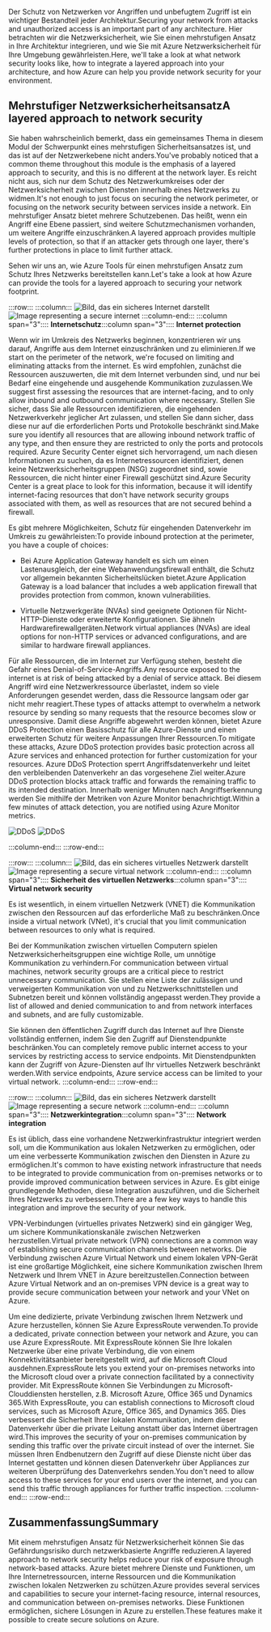 <span data-ttu-id="1d851-101">Der Schutz von Netzwerken vor Angriffen und unbefugtem Zugriff ist ein wichtiger Bestandteil jeder Architektur.</span><span class="sxs-lookup"><span data-stu-id="1d851-101">Securing your network from attacks and unauthorized access is an important part of any architecture.</span></span> <span data-ttu-id="1d851-102">Hier betrachten wir die Netzwerksicherheit, wie Sie einen mehrstufigen Ansatz in Ihre Architektur integrieren, und wie Sie mit Azure Netzwerksicherheit für Ihre Umgebung gewährleisten.</span><span class="sxs-lookup"><span data-stu-id="1d851-102">Here, we'll take a look at what network security looks like, how to integrate a layered approach into your architecture, and how Azure can help you provide network security for your environment.</span></span>

## <a name="a-layered-approach-to-network-security"></a><span data-ttu-id="1d851-103">Mehrstufiger Netzwerksicherheitsansatz</span><span class="sxs-lookup"><span data-stu-id="1d851-103">A layered approach to network security</span></span>

<span data-ttu-id="1d851-104">Sie haben wahrscheinlich bemerkt, dass ein gemeinsames Thema in diesem Modul der Schwerpunkt eines mehrstufigen Sicherheitsansatzes ist, und das ist auf der Netzwerkebene nicht anders.</span><span class="sxs-lookup"><span data-stu-id="1d851-104">You've probably noticed that a common theme throughout this module is the emphasis of a layered approach to security, and this is no different at the network layer.</span></span> <span data-ttu-id="1d851-105">Es reicht nicht aus, sich nur dem Schutz des Netzwerkumkreises oder der Netzwerksicherheit zwischen Diensten innerhalb eines Netzwerks zu widmen.</span><span class="sxs-lookup"><span data-stu-id="1d851-105">It's not enough to just focus on securing the network perimeter, or focusing on the network security between services inside a network.</span></span> <span data-ttu-id="1d851-106">Ein mehrstufiger Ansatz bietet mehrere Schutzebenen. Das heißt, wenn ein Angriff eine Ebene passiert, sind weitere Schutzmechanismen vorhanden, um weitere Angriffe einzuschränken.</span><span class="sxs-lookup"><span data-stu-id="1d851-106">A layered approach provides multiple levels of protection, so that if an attacker gets through one layer, there's further protections in place to limit further attack.</span></span>

<span data-ttu-id="1d851-107">Sehen wir uns an, wie Azure Tools für einen mehrstufigen Ansatz zum Schutz Ihres Netzwerks bereitstellen kann.</span><span class="sxs-lookup"><span data-stu-id="1d851-107">Let's take a look at how Azure can provide the tools for a layered approach to securing your network footprint.</span></span>

:::row:::
  :::column:::
    <span data-ttu-id="1d851-108">![Bild, das ein sicheres Internet darstellt](../media/5-internet-protection.png)</span><span class="sxs-lookup"><span data-stu-id="1d851-108">![Image representing a secure internet](../media/5-internet-protection.png)</span></span>
  :::column-end:::
    <span data-ttu-id="1d851-109">:::column span="3":::: **Internetschutz**</span><span class="sxs-lookup"><span data-stu-id="1d851-109">:::column span="3":::: **Internet protection**</span></span>

<span data-ttu-id="1d851-110">Wenn wir im Umkreis des Netzwerks beginnen, konzentrieren wir uns darauf, Angriffe aus dem Internet einzuschränken und zu eliminieren.</span><span class="sxs-lookup"><span data-stu-id="1d851-110">If we start on the perimeter of the network, we're focused on limiting and eliminating attacks from the internet.</span></span> <span data-ttu-id="1d851-111">Es wird empfohlen, zunächst die Ressourcen auszuwerten, die mit dem Internet verbunden sind, und nur bei Bedarf eine eingehende und ausgehende Kommunikation zuzulassen.</span><span class="sxs-lookup"><span data-stu-id="1d851-111">We suggest first assessing the resources that are internet-facing, and to only allow inbound and outbound communication where necessary.</span></span> <span data-ttu-id="1d851-112">Stellen Sie sicher, dass Sie alle Ressourcen identifizieren, die eingehenden Netzwerkverkehr jeglicher Art zulassen, und stellen Sie dann sicher, dass diese nur auf die erforderlichen Ports und Protokolle beschränkt sind.</span><span class="sxs-lookup"><span data-stu-id="1d851-112">Make sure you identify all resources that are allowing inbound network traffic of any type, and then ensure they are restricted to only the ports and protocols required.</span></span> <span data-ttu-id="1d851-113">Azure Security Center eignet sich hervorragend, um nach diesen Informationen zu suchen, da es Internetressourcen identifiziert, denen keine Netzwerksicherheitsgruppen (NSG) zugeordnet sind, sowie Ressourcen, die nicht hinter einer Firewall geschützt sind.</span><span class="sxs-lookup"><span data-stu-id="1d851-113">Azure Security Center is a great place to look for this information, because it will identify internet-facing resources that don't have network security groups associated with them, as well as resources that are not secured behind a firewall.</span></span>

<span data-ttu-id="1d851-114">Es gibt mehrere Möglichkeiten, Schutz für eingehenden Datenverkehr im Umkreis zu gewährleisten:</span><span class="sxs-lookup"><span data-stu-id="1d851-114">To provide inbound protection at the perimeter, you have a couple of choices:</span></span>

* <span data-ttu-id="1d851-115">Bei Azure Application Gateway handelt es sich um einen Lastenausgleich, der eine Webanwendungsfirewall enthält, die Schutz vor allgemein bekannten Sicherheitslücken bietet.</span><span class="sxs-lookup"><span data-stu-id="1d851-115">Azure Application Gateway is a load balancer that includes a web application firewall that provides protection from common, known vulnerabilities.</span></span>

* <span data-ttu-id="1d851-116">Virtuelle Netzwerkgeräte (NVAs) sind geeignete Optionen für Nicht-HTTP-Dienste oder erweiterte Konfigurationen. Sie ähneln Hardwarefirewallgeräten.</span><span class="sxs-lookup"><span data-stu-id="1d851-116">Network virtual appliances (NVAs) are ideal options for non-HTTP services or advanced configurations, and are similar to hardware firewall appliances.</span></span>

<span data-ttu-id="1d851-117">Für alle Ressourcen, die im Internet zur Verfügung stehen, besteht die Gefahr eines Denial-of-Service-Angriffs.</span><span class="sxs-lookup"><span data-stu-id="1d851-117">Any resource exposed to the internet is at risk of being attacked by a denial of service attack.</span></span> <span data-ttu-id="1d851-118">Bei diesem Angriff wird eine Netzwerkressource überlastet, indem so viele Anforderungen gesendet werden, dass die Ressource langsam oder gar nicht mehr reagiert.</span><span class="sxs-lookup"><span data-stu-id="1d851-118">These types of attacks attempt to overwhelm a network resource by sending so many requests that the resource becomes slow or unresponsive.</span></span> <span data-ttu-id="1d851-119">Damit diese Angriffe abgewehrt werden können, bietet Azure DDoS Protection einen Basisschutz für alle Azure-Dienste und einen erweiterten Schutz für weitere Anpassungen Ihrer Ressourcen.</span><span class="sxs-lookup"><span data-stu-id="1d851-119">To mitigate these attacks, Azure DDoS protection provides basic protection across all Azure services and enhanced protection for further customization for your resources.</span></span> <span data-ttu-id="1d851-120">Azure DDoS Protection sperrt Angriffsdatenverkehr und leitet den verbleibenden Datenverkehr an das vorgesehene Ziel weiter.</span><span class="sxs-lookup"><span data-stu-id="1d851-120">Azure DDoS protection blocks attack traffic and forwards the remaining traffic to its intended destination.</span></span> <span data-ttu-id="1d851-121">Innerhalb weniger Minuten nach Angriffserkennung werden Sie mithilfe der Metriken von Azure Monitor benachrichtigt.</span><span class="sxs-lookup"><span data-stu-id="1d851-121">Within a few minutes of attack detection, you are notified using Azure Monitor metrics.</span></span>

<span data-ttu-id="1d851-122"><!--TODO: replace with final media which was submitted for Design-for-security-in-azure -->
![DDoS](../media/ddos.png)</span><span class="sxs-lookup"><span data-stu-id="1d851-122"><!--TODO: replace with final media which was submitted for Design-for-security-in-azure -->
![DDoS](../media/ddos.png)</span></span>

 :::column-end:::
:::row-end:::

:::row:::
  :::column:::
    <span data-ttu-id="1d851-123">![Bild, das ein sicheres virtuelles Netzwerk darstellt](../media/5-vnet-security.png)</span><span class="sxs-lookup"><span data-stu-id="1d851-123">![Image representing a secure virtual network](../media/5-vnet-security.png)</span></span>
  :::column-end:::
    <span data-ttu-id="1d851-124">:::column span="3":::: **Sicherheit des virtuellen Netzwerks**</span><span class="sxs-lookup"><span data-stu-id="1d851-124">:::column span="3":::: **Virtual network security**</span></span>

<span data-ttu-id="1d851-125">Es ist wesentlich, in einem virtuellen Netzwerk (VNET) die Kommunikation zwischen den Ressourcen auf das erforderliche Maß zu beschränken.</span><span class="sxs-lookup"><span data-stu-id="1d851-125">Once inside a virtual network (VNet), it's crucial that you limit communication between resources to only what is required.</span></span>

<span data-ttu-id="1d851-126">Bei der Kommunikation zwischen virtuellen Computern spielen Netzwerksicherheitsgruppen eine wichtige Rolle, um unnötige Kommunikation zu verhindern.</span><span class="sxs-lookup"><span data-stu-id="1d851-126">For communication between virtual machines, network security groups are a critical piece to restrict unnecessary communication.</span></span> <span data-ttu-id="1d851-127">Sie stellen eine Liste der zulässigen und verweigerten Kommunikation von und zu Netzwerkschnittstellen und Subnetzen bereit und können vollständig angepasst werden.</span><span class="sxs-lookup"><span data-stu-id="1d851-127">They provide a list of allowed and denied communication to and from network interfaces and subnets, and are fully customizable.</span></span>

<span data-ttu-id="1d851-128">Sie können den öffentlichen Zugriff durch das Internet auf Ihre Dienste vollständig entfernen, indem Sie den Zugriff auf Dienstendpunkte beschränken.</span><span class="sxs-lookup"><span data-stu-id="1d851-128">You can completely remove public internet access to your services by restricting access to service endpoints.</span></span> <span data-ttu-id="1d851-129">Mit Dienstendpunkten kann der Zugriff von Azure-Diensten auf Ihr virtuelles Netzwerk beschränkt werden.</span><span class="sxs-lookup"><span data-stu-id="1d851-129">With service endpoints, Azure service access can be limited to your virtual network.</span></span>
 :::column-end:::
:::row-end:::

:::row:::
  :::column:::
    <span data-ttu-id="1d851-130">![Bild, das ein sicheres Netzwerk darstellt](../media/5-network-integration.png)</span><span class="sxs-lookup"><span data-stu-id="1d851-130">![Image representing a secure network](../media/5-network-integration.png)</span></span>
  :::column-end:::
    <span data-ttu-id="1d851-131">:::column span="3":::: **Netzwerkintegration**</span><span class="sxs-lookup"><span data-stu-id="1d851-131">:::column span="3":::: **Network integration**</span></span>

<span data-ttu-id="1d851-132">Es ist üblich, dass eine vorhandene Netzwerkinfrastruktur integriert werden soll, um die Kommunikation aus lokalen Netzwerken zu ermöglichen, oder um eine verbesserte Kommunikation zwischen den Diensten in Azure zu ermöglichen.</span><span class="sxs-lookup"><span data-stu-id="1d851-132">It's common to have existing network infrastructure that needs to be integrated to provide communication from on-premises networks or to provide improved communication between services in Azure.</span></span> <span data-ttu-id="1d851-133">Es gibt einige grundlegende Methoden, diese Integration auszuführen, und die Sicherheit Ihres Netzwerks zu verbessern.</span><span class="sxs-lookup"><span data-stu-id="1d851-133">There are a few key ways to handle this integration and improve the security of your network.</span></span>

<span data-ttu-id="1d851-134">VPN-Verbindungen (virtuelles privates Netzwerk) sind ein gängiger Weg, um sichere Kommunikationskanäle zwischen Netzwerken herzustellen.</span><span class="sxs-lookup"><span data-stu-id="1d851-134">Virtual private network (VPN) connections are a common way of establishing secure communication channels between networks.</span></span> <span data-ttu-id="1d851-135">Die Verbindung zwischen Azure Virtual Network und einem lokalen VPN-Gerät ist eine großartige Möglichkeit, eine sichere Kommunikation zwischen Ihrem Netzwerk und Ihrem VNET in Azure bereitzustellen.</span><span class="sxs-lookup"><span data-stu-id="1d851-135">Connection between Azure Virtual Network and an on-premises VPN device is a great way to provide secure communication between your network and your VNet on Azure.</span></span>

<span data-ttu-id="1d851-136">Um eine dedizierte, private Verbindung zwischen Ihrem Netzwerk und Azure herzustellen, können Sie Azure ExpressRoute verwenden.</span><span class="sxs-lookup"><span data-stu-id="1d851-136">To provide a dedicated, private connection between your network and Azure, you can use Azure ExpressRoute.</span></span> <span data-ttu-id="1d851-137">Mit ExpressRoute können Sie Ihre lokalen Netzwerke über eine private Verbindung, die von einem Konnektivitätsanbieter bereitgestellt wird, auf die Microsoft Cloud ausdehnen.</span><span class="sxs-lookup"><span data-stu-id="1d851-137">ExpressRoute lets you extend your on-premises networks into the Microsoft cloud over a private connection facilitated by a connectivity provider.</span></span> <span data-ttu-id="1d851-138">Mit ExpressRoute können Sie Verbindungen zu Microsoft-Clouddiensten herstellen, z.B. Microsoft Azure, Office 365 und Dynamics 365.</span><span class="sxs-lookup"><span data-stu-id="1d851-138">With ExpressRoute, you can establish connections to Microsoft cloud services, such as Microsoft Azure, Office 365, and Dynamics 365.</span></span> <span data-ttu-id="1d851-139">Dies verbessert die Sicherheit Ihrer lokalen Kommunikation, indem dieser Datenverkehr über die private Leitung anstatt über das Internet übertragen wird.</span><span class="sxs-lookup"><span data-stu-id="1d851-139">This improves the security of your on-premises communication by sending this traffic over the private circuit instead of over the internet.</span></span> <span data-ttu-id="1d851-140">Sie müssen Ihren Endbenutzern den Zugriff auf diese Dienste nicht über das Internet gestatten und können diesen Datenverkehr über Appliances zur weiteren Überprüfung des Datenverkehrs senden.</span><span class="sxs-lookup"><span data-stu-id="1d851-140">You don't need to allow access to these services for your end users over the internet, and you can send this traffic through appliances for further traffic inspection.</span></span>
 :::column-end:::
:::row-end:::

## <a name="summary"></a><span data-ttu-id="1d851-141">Zusammenfassung</span><span class="sxs-lookup"><span data-stu-id="1d851-141">Summary</span></span>

<span data-ttu-id="1d851-142">Mit einem mehrstufigen Ansatz für Netzwerksicherheit können Sie das Gefährdungsrisiko durch netzwerkbasierte Angriffe reduzieren.</span><span class="sxs-lookup"><span data-stu-id="1d851-142">A layered approach to network security helps reduce your risk of exposure through network-based attacks.</span></span> <span data-ttu-id="1d851-143">Azure bietet mehrere Dienste und Funktionen, um Ihre Internetressourcen, interne Ressourcen und die Kommunikation zwischen lokalen Netzwerken zu schützen.</span><span class="sxs-lookup"><span data-stu-id="1d851-143">Azure provides several services and capabilities to secure your internet-facing resource, internal resources, and communication between on-premises networks.</span></span> <span data-ttu-id="1d851-144">Diese Funktionen ermöglichen, sichere Lösungen in Azure zu erstellen.</span><span class="sxs-lookup"><span data-stu-id="1d851-144">These features make it possible to create secure solutions on Azure.</span></span>